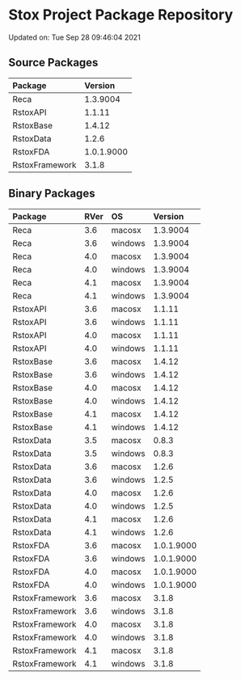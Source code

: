 # Stox Project Package Repository


Updated on: Tue Sep 28 09:46:04 2021
## Source Packages

|Package        |Version    |
|:--------------|:----------|
|Reca           |1.3.9004   |
|RstoxAPI       |1.1.11     |
|RstoxBase      |1.4.12     |
|RstoxData      |1.2.6      |
|RstoxFDA       |1.0.1.9000 |
|RstoxFramework |3.1.8      |

## Binary Packages

|Package        |RVer |OS      |Version    |
|:--------------|:----|:-------|:----------|
|Reca           |3.6  |macosx  |1.3.9004   |
|Reca           |3.6  |windows |1.3.9004   |
|Reca           |4.0  |macosx  |1.3.9004   |
|Reca           |4.0  |windows |1.3.9004   |
|Reca           |4.1  |macosx  |1.3.9004   |
|Reca           |4.1  |windows |1.3.9004   |
|RstoxAPI       |3.6  |macosx  |1.1.11     |
|RstoxAPI       |3.6  |windows |1.1.11     |
|RstoxAPI       |4.0  |macosx  |1.1.11     |
|RstoxAPI       |4.0  |windows |1.1.11     |
|RstoxBase      |3.6  |macosx  |1.4.12     |
|RstoxBase      |3.6  |windows |1.4.12     |
|RstoxBase      |4.0  |macosx  |1.4.12     |
|RstoxBase      |4.0  |windows |1.4.12     |
|RstoxBase      |4.1  |macosx  |1.4.12     |
|RstoxBase      |4.1  |windows |1.4.12     |
|RstoxData      |3.5  |macosx  |0.8.3      |
|RstoxData      |3.5  |windows |0.8.3      |
|RstoxData      |3.6  |macosx  |1.2.6      |
|RstoxData      |3.6  |windows |1.2.5      |
|RstoxData      |4.0  |macosx  |1.2.6      |
|RstoxData      |4.0  |windows |1.2.5      |
|RstoxData      |4.1  |macosx  |1.2.6      |
|RstoxData      |4.1  |windows |1.2.6      |
|RstoxFDA       |3.6  |macosx  |1.0.1.9000 |
|RstoxFDA       |3.6  |windows |1.0.1.9000 |
|RstoxFDA       |4.0  |macosx  |1.0.1.9000 |
|RstoxFDA       |4.0  |windows |1.0.1.9000 |
|RstoxFramework |3.6  |macosx  |3.1.8      |
|RstoxFramework |3.6  |windows |3.1.8      |
|RstoxFramework |4.0  |macosx  |3.1.8      |
|RstoxFramework |4.0  |windows |3.1.8      |
|RstoxFramework |4.1  |macosx  |3.1.8      |
|RstoxFramework |4.1  |windows |3.1.8      |
